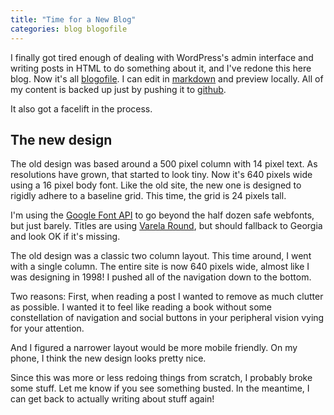 ```yaml
---
title: "Time for a New Blog"
categories: blog blogofile
---
```


I finally got tired enough of dealing with WordPress's admin interface and writing posts in HTML to do something about it, and I've redone this here blog. Now it's all [blogofile][]. I can edit in [markdown][] and preview locally. All of my content is backed up just by pushing it to [github][].

[blogofile]: http://www.blogofile.com
[markdown]: http://daringfireball.net/projects/markdown/
[github]: https://github.com/munificent/journal

It also got a facelift in the process.

## The new design

The old design was based around a 500 pixel column with 14 pixel text. As resolutions have grown, that started to look tiny. Now it's 640 pixels wide using a 16 pixel body font. Like the old site, the new one is designed to rigidly adhere to a baseline grid. This time, the grid is 24 pixels tall.

I'm using the [Google Font API][fonts] to go beyond the half dozen safe webfonts, but just barely. Titles are using [Varela Round][], but should fallback to Georgia and look OK if it's missing.

[fonts]: https://fonts.google.com/
[varela round]: https://fonts.google.com/specimen/Varela+Round

The old design was a classic two column layout. This time around, I went with a
single column. The entire site is now 640 pixels wide, almost like I was
designing in 1998! I pushed all of the navigation down to the bottom.

Two reasons: First, when reading a post I wanted to remove as much clutter as
possible. I wanted it to feel like reading a book without some constellation of
navigation and social buttons in your peripheral vision vying for your
attention.

And I figured a narrower layout would be more mobile friendly. On my phone, I
think the new design looks pretty nice.

Since this was more or less redoing things from scratch, I probably broke some
stuff. Let me know if you see something busted. In the meantime, I can get back
to actually writing about stuff again!
